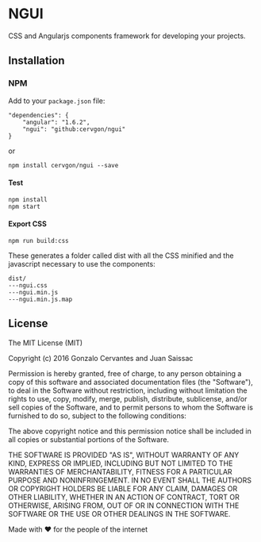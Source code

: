 # NGUI
CSS and Angularjs components framework for developing your projects.


## Installation

### NPM
Add to your `package.json` file:

```
"dependencies": {
    "angular": "1.6.2",
    "ngui": "github:cervgon/ngui"
}
```
or

```
npm install cervgon/ngui --save
```

#### Test

```
npm install
npm start
```

#### Export CSS
```
npm run build:css
```
These generates a folder called dist with all the CSS minified and the javascript necessary to use the components:

```
dist/
---ngui.css
---ngui.min.js
---ngui.min.js.map

```

## License

The MIT License (MIT)

Copyright (c) 2016 Gonzalo Cervantes and Juan Saissac

Permission is hereby granted, free of charge, to any person obtaining a copy
of this software and associated documentation files (the "Software"), to deal
in the Software without restriction, including without limitation the rights
to use, copy, modify, merge, publish, distribute, sublicense, and/or sell
copies of the Software, and to permit persons to whom the Software is
furnished to do so, subject to the following conditions:

The above copyright notice and this permission notice shall be included in all
copies or substantial portions of the Software.

THE SOFTWARE IS PROVIDED "AS IS", WITHOUT WARRANTY OF ANY KIND, EXPRESS OR
IMPLIED, INCLUDING BUT NOT LIMITED TO THE WARRANTIES OF MERCHANTABILITY,
FITNESS FOR A PARTICULAR PURPOSE AND NONINFRINGEMENT. IN NO EVENT SHALL THE
AUTHORS OR COPYRIGHT HOLDERS BE LIABLE FOR ANY CLAIM, DAMAGES OR OTHER
LIABILITY, WHETHER IN AN ACTION OF CONTRACT, TORT OR OTHERWISE, ARISING FROM,
OUT OF OR IN CONNECTION WITH THE SOFTWARE OR THE USE OR OTHER DEALINGS IN THE
SOFTWARE.


Made with ♥ for the people of the internet

